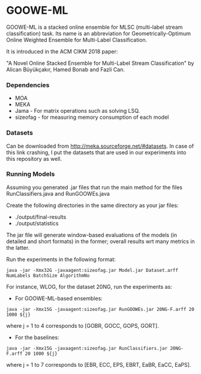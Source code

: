 # GOOWE-ML

GOOWE-ML is a stacked online ensemble for MLSC (multi-label stream classification) task. Its name is an abbreviation for Geometrically-Optimum Online Weighted Ensemble for Multi-Label Classification.

It is introduced in the ACM CIKM 2018 paper: 

"A Novel Online Stacked Ensemble for Multi-Label Stream Classification" by
Alican Büyükçakır, Hamed Bonab and Fazli Can.

### Dependencies

* MOA
* MEKA
* Jama - For matrix operations such as solving LSQ.
* sizeofag - for measuring memory consumption of each model

### Datasets

Can be downloaded from http://meka.sourceforge.net/#datasets. In case of this link crashing, I put the datasets that are used in our experiments into this repository as well.

### Running Models


Assuming you generated .jar files that run the main method for the files RunClassifiers.java and RunGOOWEs.java

Create the following directories in the same directory as your jar files:

- ./output/final-results
- ./output/statistics

The jar file will generate window-based evaluations of the models (in detailed and short formats) in the former; overall results wrt many metrics in the latter.

Run the experiments in the following format:

```shell
java -jar -Xmx32G -javaagent:sizeofag.jar Model.jar Dataset.arff NumLabels BatchSize AlgorithmNo
```


For instance, WLOG, for the dataset 20NG, run the experiments as:

* For GOOWE-ML-based ensembles:

```shell
java -jar -Xmx15G -javaagent:sizeofag.jar RunGOOWEs.jar 20NG-F.arff 20 1000 ${j}
```

where j = 1 to 4 corresponds to [GOBR, GOCC, GOPS, GORT].

* For the baselines:

```shell
java -jar -Xmx15G -javaagent:sizeofag.jar RunClassifiers.jar 20NG-F.arff 20 1000 ${j}
```

where j = 1 to 7 corresponds to [EBR, ECC, EPS, EBRT, EaBR, EaCC, EaPS].

